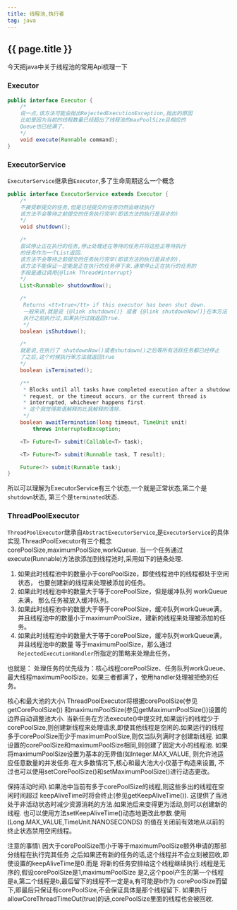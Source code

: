```yaml
---
title: 线程池,执行者
tag: java
---
```


## {{ page.title }}
今天把java中关于线程池的常用Api梳理一下

### Executor

~~~ java
public interface Executor {
    /*
    说一点,该方法可能会抛出RejectedExecutionException,抛出的原因
    比如是因为当前的线程数量已经超出了线程池的maxPoolSize且相应的
    Queue也已经满了.
    */
    void execute(Runnable command);
}
~~~

### ExecutorService
`ExecutorService`继承自`Executor`,多了生命周期这么一个概念

~~~ java
public interface ExecutorService extends Executor {
    /*
    不接受新提交的任务,但是已经提交的任务仍然会继续执行
    该方法不会等待之前提交的任务执行完毕(即该方法的执行是异步的)
    */
    void shutdown();

    /*
    尝试停止正在执行的任务,停止处理还在等待的任务并将这些正等待执行
    的任务作为一个List返回.
    该方法不会等待之前提交的任务执行完毕(即该方法的执行是异步的).
    该方法不能保证一定能是正在执行的任务停下来.通常停止正在执行的任务的
    手段是通过调用{@link Thread#interrupt}
    */
    List<Runnable> shutdownNow();

    /*
     Returns <tt>true</tt> if this executor has been shut down.
     一般来讲,就是说 {@link shutdown()} 或者 {@link shutdownNow()}在本方法
     执行之前执行过,如果执行过就返回true.
     */
    boolean isShutdown();

    /*
    就是说,在执行了 shutdownNow()或者shutdown()之后等所有活跃任务都已经停止
    了之后,这个时候执行笨方法就返回true
    */
    boolean isTerminated();

    /**
     * Blocks until all tasks have completed execution after a shutdown
     * request, or the timeout occurs, or the current thread is
     * interrupted, whichever happens first.
     * 这个我觉得英语解释的比我解释的清除.
     */
    boolean awaitTermination(long timeout, TimeUnit unit)
        throws InterruptedException;

    <T> Future<T> submit(Callable<T> task);

    <T> Future<T> submit(Runnable task, T result);

    Future<?> submit(Runnable task);
}
~~~

所以可以理解为ExecutorService有三个状态,一个就是正常状态,第二个是`shutdown`状态,
第三个是`terminated`状态.

### ThreadPoolExecutor
`ThreadPoolExecutor`继承自`AbstractExecutorService`,是`ExecutorService`的具体
实现.ThreadPoolExecutor有三个概念corePoolSize,maximumPoolSize,workQueue.
当一个任务通过execute(Runnable)方法欲添加到线程池时,采用如下的链条处理.

1. 如果此时线程池中的数量小于corePoolSize，即使线程池中的线程都处于空闲状态，
也要创建新的线程来处理被添加的任务。
2. 如果此时线程池中的数量大于等于corePoolSize，但是缓冲队列 workQueue未满，
那么任务被放入缓冲队列。
3. 如果此时线程池中的数量大于等于corePoolSize，缓冲队列workQueue满，
并且线程池中的数量小于maximumPoolSize，建新的线程来处理被添加的任务。
4. 如果此时线程池中的数量大于等于corePoolSize，缓冲队列workQueue满，并且线程池中的数量
等于maximumPoolSize，那么通过`RejectedExecutionHandler`所指定的策略来处理此任务。

也就是：
处理任务的优先级为：核心线程corePoolSize、任务队列workQueue、
最大线程maximumPoolSize，如果三者都满了，使用handler处理被拒绝的任务。

核心和最大池的大小\\
ThreadPoolExecutor将根据corePoolSize(参见getCorePoolSize())
和maximumPoolSize(参见getMaximumPoolSize())设置的边界自动调整池大小.
当新任务在方法execute()中提交时,如果运行的线程少于
corePoolSize,则创建新线程来处理请求,即使其他线程是空闲的.如果运行的线程
多于corePoolSize而少于maximumPoolSize,则仅当队列满时才创建新线程.
如果设置的corePoolSize和maximumPoolSize相同,则创建了固定大小的线程池.
如果将maximumPoolSize设置为基本的无界值(如Integer.MAX_VALUE,
则允许池适应任意数量的并发任务.在大多数情况下,核心和最大池大小仅基于构造来设置,
不过也可以使用setCorePoolSize()和setMaximumPoolSize()进行动态更改。

保持活动时间\\
如果池中当前有多于corePoolSize的线程,则这些多出的线程在空闲时间超过
keepAliveTime时将会终止(参见getKeepAliveTime()).
这提供了当池处于非活动状态时减少资源消耗的方法.如果池后来变得更为活动,则可以创建新的线程.
也可以使用方法setKeepAliveTime()动态地更改此参数.使用(Long.MAX_VALUE,TimeUnit.NANOSECONDS)
的值在关闭前有效地从以前的终止状态禁用空闲线程。

注意的事情\\
因大于corePoolSize而小于等于maximumPoolSize额外申请的那部分线程在执行完其任务
之后如果还有新的任务的话,这个线程并不会立刻被回收,即使设置的keepAliveTime是0.而是
将新的任务安排给这个线程继续执行.线程是无序的,假设corePoolSize是1,maximumPoolSize
是2,这个pool产生的第一个线程是a,第二个线程是b,最后留下的线程不一定是a,有可能是b作为
corePoolSize而留下,即最后只保证有corePoolSize,不会保证具体是那个线程留下.
如果执行allowCoreThreadTimeOut(true)的话,corePoolSize里面的线程也会被回收.


